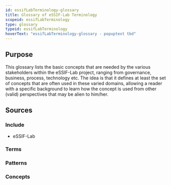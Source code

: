 ```yaml
---
id: essifLabTerminology-glossary
title: Glossary of eSSIF-Lab Terminology
scopeid: essifLabTerminology
type: glossary
typeid: essifLabTerminology
hoverText: "essifLabTerminology-glossary - popuptext tbd"
---
```


## Purpose
<!--State the purpose(s) that this glossary aims to fulfill, in such a way that readers can easily determine whether or not it is useful for them to use it.-->
This glossary lists the basic concepts that are needed by the various stakeholders within the eSSIF-Lab project, ranging from governance, business, process, technology etc. The idea is that it defines at least the set of concepts that are often used in these varied domains, allowing a reader with a specific background to learn how the concept is used from other (valid) perspectives that may be alien to him/her.

## Sources
<!--Here, the sources should be identified from which the glossary entries (and their descriptions) are to be collected-->

### Include
<!--Specify the scope-files that are to serve as a source for this glossary-->
* eSSIF-Lab

### Terms
<!--Specify the term-files that are to serve as a source for this glossary. If a term is defined in a scope as well as in a %%term-file%%, the latter takes precedence.-->

### Patterns
<!--Specify the pattern-files that are to serve as a source for this glossary. If a term is defined in a scope or as a term as well as in a %%pattern-file%%, the latter takes precedence.-->

### Concepts
<!--Specify the concept-files that are to serve as a source for this glossary. If a term is defined in a scope, or as a term, or in a pattern as well as in a %%concept-file%%, the latter takes precedence.-->

<!--
---
## Footnotes

[//]: # This (optional) section contains any footnotes that may have been specified in the text above.

[^1]: the text for footnote [^1] goes here.

-->
